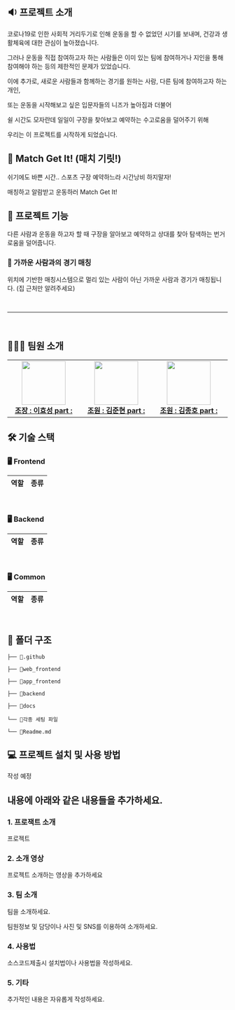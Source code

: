 
## 🔉 프로젝트 소개 
코로나19로 인한 사회적 거리두기로 인해 운동을 할 수 없었던 시기를 보내며, 건강과 생활체육에 대한 관심이 높아졌습니다. 

그러나 운동을 직접 참여하고자 하는 사람들은 이미 있는 팀에 참여하거나 지인을 통해 참여해야 하는 등의 제한적인 문제가 있었습니다. 

이에 추가로, 새로운 사람들과 함께하는 경기를 원하는 사람, 다른 팀에 참여하고자 하는 개인, 

또는 운동을 시작해보고 싶은 입문자들의 니즈가 높아짐과 더불어

쉴 시간도 모자란데 일일이 구장을 찾아보고 예약하는 수고로움을 덜어주기 위해

우리는 이 프로젝트를 시작하게 되었습니다.

## 📱 Match Get It! (매치 기릿!)

쉬기에도 바쁜 시간.. 스포츠 구장 예약하느라 시간낭비 하지말자! 

매칭하고 알람받고 운동하러 Match Get It!

## 🦾 프로젝트 기능

다른 사람과 운동을 하고자 할 때 구장을 알아보고 예약하고 상대를 찾아 탐색하는 번거로움을 덜어줍니다.

### 🧐 가까운 사람과의 경기 매칭

위치에 기반한 매칭시스템으로 멀리 있는 사람이 아닌 가까운 사람과 경기가 매칭됩니다.
(집 근처만 알려주세요)

<br />


<hr/>
<br />

## 👩🏻‍💻 팀원 소개
<table>
    <tr align="center">
        <td style="min-width: 150px;">
            <a href="https://github.com/hyoseoung">
              <img src="" width="100">
              <br>
              <b>조장 : 이효성</b>
              <b>part :</b>
            </a> 
            <br>
        </td>
        <td style="min-width: 150px;">
            <a href="https://github.com/Neogulman11">
              <img src="" width="100">
              <br>
              <b>조원 : 김준현</b>
             <b>part :</b>
            </a>
         <br>
        </td>
        <td style="min-width: 150px;">
            <a href="https://github.com/kimjh0607">
              <img src="" width="100">
              <br>
              <b>조원 : 김종호</b>
             <b>part :</b>
            </a> 
            <br>
        </td>
        <td style="min-width: 150px;">
            <a href="https://github.com/ssunmyung">
              <img src="" width="100">
              <br>
              <b>조원 : 김선명</b>
             <b>part :</b>
             <br>
        </td>
                <td style="min-width: 150px;">
            <a href="https://github.com/KongSeungHwan">
              <img src="" width="100">
              <br>
              <b>조원 : 공승환</b>
             <b>part :</b>
             <br>
        </td>
        <td style="min-width: 150px;">
            <a href="https://github.com/sunney507">
              <img src="" width="100">
              <br>
              <b>조원 : 양선영</b>
             <b>part :</b>
        </td>
        <td style="min-width: 150px;">
            <a href="https://github.com/yujin20">
              <img src="" width="100">
              <br>
              <b>조원 : 임유진</b>
             <b>part :</b>
             <br>
        </td>
    </tr>
    <!-- <tr align="center">
        <td>
            Frontend
        </td>
        <td>
            Frontend
        </td>
        <td>
            Frontend
        </td>
                <td>
            Backend
        </td>
                <td>
            Backend
        </td>
    </tr> -->
</table>

## 🛠 기술 스택

### 🖥 Frontend
|역할|종류|
|-|-|

<br />

### 🖥 Backend

|역할|종류|
|-|-|

<br />


### 🖥 Common
|역할|종류|
|-|-|

<br />

## 📂 폴더 구조
```
├── 📂.github

├── 📂web_frontend 

├── 📂app_frontend 

├── 📂backend

├── 📂docs 

└── 📜각종 세팅 파일

└── 📕Readme.md

```


## 💻 프로젝트 설치 및 사용 방법

작성 예정

## 내용에 아래와 같은 내용들을 추가하세요.

### 1. 프로잭트 소개

프로젝트

### 2. 소개 영상

프로젝트 소개하는 영상을 추가하세요

### 3. 팀 소개

팀을 소개하세요.

팀원정보 및 담당이나 사진 및 SNS를 이용하여 소개하세요.

### 4. 사용법

소스코드제출시 설치법이나 사용법을 작성하세요.

### 5. 기타

추가적인 내용은 자유롭게 작성하세요.